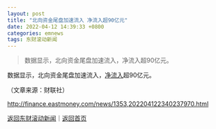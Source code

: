 ```yaml
---
layout: post
title: "北向资金尾盘加速流入 净流入超90亿元"
date: 2022-04-12 14:39:33 +0800
categories: emnews
tags: 东财滚动新闻
---
```

> 数据显示，北向资金尾盘加速流入，净流入超90亿元。

<p>数据显示，北向资金尾盘加速流入，<span id="Info.313"><a href="http://data.eastmoney.com/zjlx/" class="infokey">净流入</a></span>超90亿元。</p><p class="em_media">（文章来源：财联社）</p>

<http://finance.eastmoney.com/news/1353,202204122340237970.html>

[返回东财滚动新闻](//finews.withounder.com/emnews/)｜[返回首页](//finews.withounder.com/)